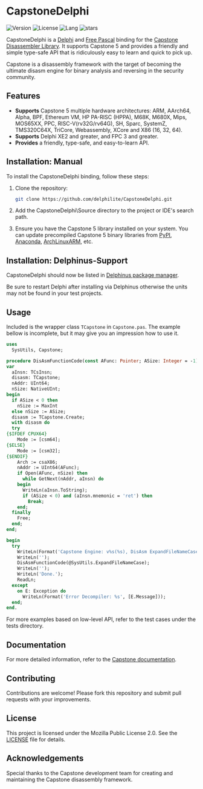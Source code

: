 # CapstoneDelphi
![Version](https://img.shields.io/badge/version-v5.0.6-yellow.svg)
![License](https://img.shields.io/github/license/delphilite/CapstoneDelphi)
![Lang](https://img.shields.io/github/languages/top/delphilite/CapstoneDelphi.svg)
![stars](https://img.shields.io/github/stars/delphilite/CapstoneDelphi.svg)

CapstoneDelphi is a [Delphi](http://www.embarcadero.com/products/delphi) and [Free Pascal](https://www.freepascal.org/) binding for the [Capstone Disassembler Library](http://www.capstone-engine.org/). It supports Capstone 5 and provides a friendly and simple type-safe API that is ridiculously easy to learn and quick to pick up.

Capstone is a disassembly framework with the target of becoming the ultimate disasm engine for binary analysis and reversing in the security community.

## Features
* **Supports** Capstone 5 multiple hardware architectures: ARM, AArch64, Alpha, BPF, Ethereum VM, HP PA-RISC (HPPA), M68K, M680X, Mips, MOS65XX, PPC, RISC-V(rv32G/rv64G), SH, Sparc, SystemZ, TMS320C64X, TriCore, Webassembly, XCore and X86 (16, 32, 64).
* **Supports** Delphi XE2 and greater, and FPC 3 and greater.
* **Provides** a friendly, type-safe, and easy-to-learn API.

## Installation: Manual
To install the CapstoneDelphi binding, follow these steps:

1. Clone the repository:
    ```sh
    git clone https://github.com/delphilite/CapstoneDelphi.git
    ```

2. Add the CapstoneDelphi\Source directory to the project or IDE's search path.

3. Ensure you have the Capstone 5 library installed on your system. You can update precompiled Capstone 5 binary libraries from [PyPI](https://pypi.org/project/capstone/), [Anaconda](https://anaconda.org/conda-forge/capstone), [ArchLinuxARM](https://archlinuxarm.org/packages), etc.

## Installation: Delphinus-Support
CapstoneDelphi should now be listed in [Delphinus package manager](https://github.com/Memnarch/Delphinus/wiki/Installing-Delphinus).

Be sure to restart Delphi after installing via Delphinus otherwise the units may not be found in your test projects.

## Usage
Included is the wrapper class `TCapstone` in `Capstone.pas`. The example bellow is incomplete, but it may give you an impression how to use it.

```pas
uses
  SysUtils, Capstone;

procedure DisAsmFunctionCode(const AFunc: Pointer; ASize: Integer = -1);
var
  aInsn: TCsInsn;
  disasm: TCapstone;
  nAddr: UInt64;
  nSize: NativeUInt;
begin
  if ASize < 0 then
    nSize := MaxInt
  else nSize := ASize;
  disasm := TCapstone.Create;
  with disasm do
  try
{$IFDEF CPUX64}
    Mode := [csm64];
{$ELSE}
    Mode := [csm32];
{$ENDIF}
    Arch := csaX86;
    nAddr := UInt64(AFunc);
    if Open(AFunc, nSize) then
      while GetNext(nAddr, aInsn) do
    begin
      WriteLn(aInsn.ToString);
      if (ASize < 0) and (aInsn.mnemonic = 'ret') then
        Break;
    end;
  finally
    Free;
  end;
end;

begin
  try
    WriteLn(Format('Capstone Engine: v%s(%s), DisAsm ExpandFileNameCase ...', [TCapstone.LibraryVersion, TCapstone.EngineVersion]));
    WriteLn('');
    DisAsmFunctionCode(@SysUtils.ExpandFileNameCase);
    WriteLn('');
    WriteLn('Done.');
    ReadLn;
  except
    on E: Exception do
      WriteLn(Format('Error Decompiler: %s', [E.Message]));
  end;
end.
```

For more examples based on low-level API, refer to the test cases under the tests directory.

## Documentation
For more detailed information, refer to the [Capstone documentation](https://www.capstone-engine.org/documentation.html).

## Contributing
Contributions are welcome! Please fork this repository and submit pull requests with your improvements.

## License
This project is licensed under the Mozilla Public License 2.0. See the [LICENSE](LICENSE) file for details.

## Acknowledgements
Special thanks to the Capstone development team for creating and maintaining the Capstone disassembly framework.
